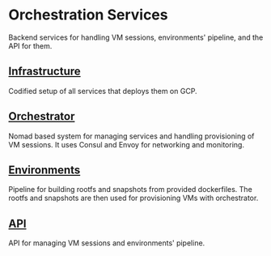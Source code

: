 # Orchestration Services
Backend services for handling VM sessions, environments' pipeline, and the API for them.

## [Infrastructure](/infra/)
Codified setup of all services that deploys them on GCP.

## [Orchestrator](/orch/)
Nomad based system for managing services and handling provisioning of VM sessions. It uses Consul and Envoy for networking and monitoring.

## [Environments](/envs/)
Pipeline for building rootfs and snapshots from provided dockerfiles. The rootfs and snapshots are then used for provisioning VMs with orchestrator.

## [API](/api/)
API for managing VM sessions and environments' pipeline.
